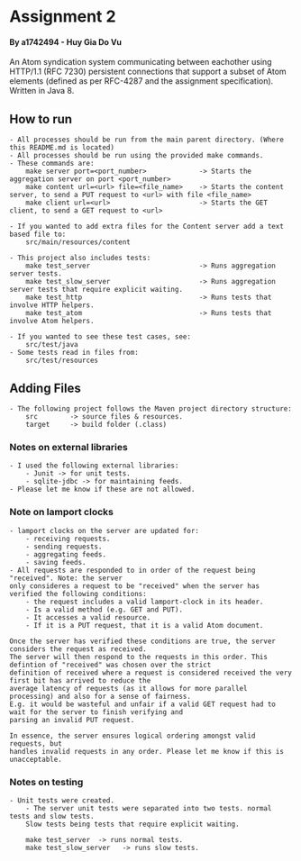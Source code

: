 
# Assignment 2
#### By a1742494 - Huy Gia Do Vu
An Atom syndication system communicating between eachother using HTTP/1.1 (RFC 7230)
persistent connections that support a subset of Atom elements (defined as per RFC-4287 and
the assignment specification). Written in Java 8.

## How to run
    - All processes should be run from the main parent directory. (Where this README.md is located)
    - All processes should be run using the provided make commands.
    - These commands are:
        make server port=<port_number>             -> Starts the aggregation server on port <port_number>
        make content url=<url> file=<file_name>    -> Starts the content server, to send a PUT request to <url> with file <file_name>
        make client url=<url>                      -> Starts the GET client, to send a GET request to <url>

    - If you wanted to add extra files for the Content server add a text based file to:
        src/main/resources/content
        
    - This project also includes tests:
        make test_server                           -> Runs aggregation server tests. 
        make test_slow_server                      -> Runs aggregation server tests that require explicit waiting.
        make test_http                             -> Runs tests that involve HTTP helpers.
        make test_atom                             -> Runs tests that involve Atom helpers.

    - If you wanted to see these test cases, see:
        src/test/java
    - Some tests read in files from:
        src/test/resources

## Adding Files
    - The following project follows the Maven project directory structure:
        src        -> source files & resources.
        target     -> build folder (.class)

### Notes on external libraries
    - I used the following external libraries:
        - Junit -> for unit tests.
        - sqlite-jdbc -> for maintaining feeds.
    - Please let me know if these are not allowed.

### Note on lamport clocks
    - lamport clocks on the server are updated for:
        - receiving requests.
        - sending requests.
        - aggregating feeds.
        - saving feeds.
    - All requests are responded to in order of the request being "received". Note: the server 
    only consideres a request to be "received" when the server has verified the following conditions: 
        - the request includes a valid lamport-clock in its header.
        - Is a valid method (e.g. GET and PUT). 
        - It accesses a valid resource.
        - If it is a PUT request, that it is a valid Atom document.
        
    Once the server has verified these conditions are true, the server considers the request as received.
    The server will then respond to the requests in this order. This defintion of "received" was chosen over the strict
    definition of received where a request is considered received the very first bit has arrived to reduce the
    average latency of requests (as it allows for more parallel processing) and also for a sense of fairness. 
    E.g. it would be wasteful and unfair if a valid GET request had to wait for the server to finish verifying and 
    parsing an invalid PUT request. 

    In essence, the server ensures logical ordering amongst valid requests, but 
    handles invalid requests in any order. Please let me know if this is unacceptable.

### Notes on testing
    - Unit tests were created.
        - The server unit tests were separated into two tests. normal tests and slow tests. 
        Slow tests being tests that require explicit waiting.

        make test_server  -> runs normal tests.
        make test_slow_server   -> runs slow tests. 
